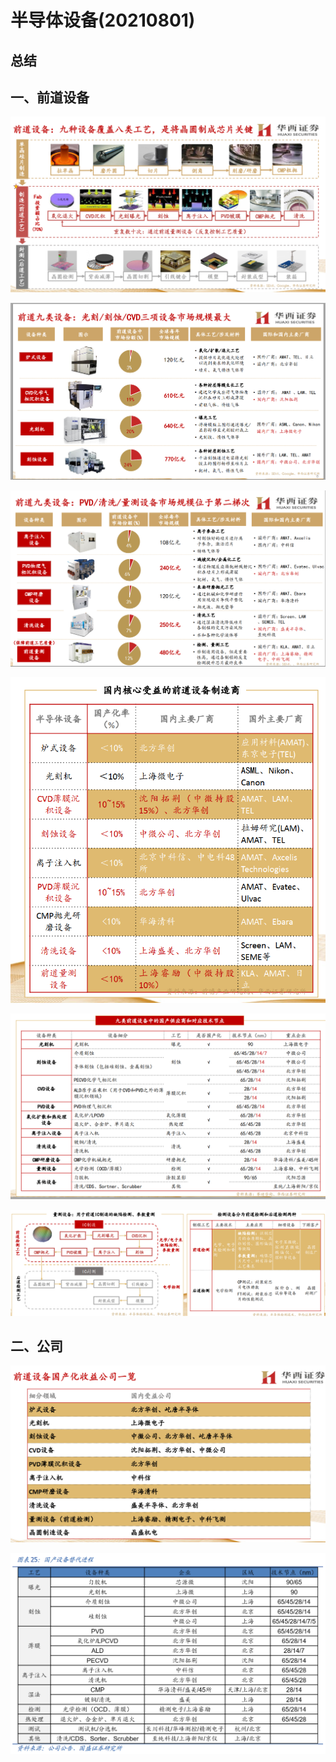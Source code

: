 # 半导体设备(20210801)



## 总结







## 一、前道设备

![image-20210801145755745](半导体设备(20210801).assets/image-20210801145755745.png)

![image-20210801145853949](半导体设备(20210801).assets/image-20210801145853949.png)



![image-20210801145958453](半导体设备(20210801).assets/image-20210801145958453.png)



![image-20210801152901277](半导体设备(20210801).assets/image-20210801152901277.png)



![image-20210801152943361](半导体设备(20210801).assets/image-20210801152943361.png)



![image-20210801155103982](半导体设备(20210801).assets/image-20210801155103982.png)



## 二、公司

![image-20210801155222705](半导体设备(20210801).assets/image-20210801155222705.png)

![image-20210801160637757](半导体设备(20210801).assets/image-20210801160637757.png)

